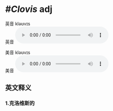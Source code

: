 # ***\#Clovis*** adj
英音 kləʊvɪs  
英音
<audio src="./media/Clovis1_AAC.aac" controls="controls"></audio>

美音 kləʊvɪs  
美音
<audio src="./media/Clovis2_AAC.aac" controls="controls"></audio>



  

英文释义
---
### 1.**克洛维斯的**  


